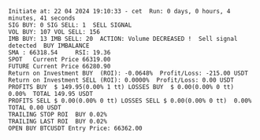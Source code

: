     Initiate at: 22 04 2024 19:10:33 - cet  Run: 0 days, 0 hours, 4 minutes, 41 seconds
    SIG BUY: 0 SIG SELL: 1  SELL SIGNAL
    VOL BUY: 107 VOL SELL: 156
    IMB BUY: 13 IMB SELL: 20  ACTION: Volume DECREASED !  Sell signal detected  BUY IMBALANCE
    SMA : 66318.54     RSI: 19.36
    SPOT   Current Price 66319.00
    FUTURE Current Price 66280.90
    Return on Investment BUY  (ROI): -0.0648%  Profit/Loss: -215.00 USDT
    Return on Investment SELL (ROI): 0.0000%  Profit/Loss: 0.00 USDT
    PROFITS BUY  $ 149.95(0.00% 1 tt) LOSSES BUY  $ 0.00(0.00% 0 tt)  0.00%  TOTAL 149.95 USDT
    PROFITS SELL $ 0.00(0.00% 0 tt) LOSSES SELL $ 0.00(0.00% 0 tt)  0.00%  TOTAL 0.00 USDT
    TRAILING STOP ROI  BUY 0.02%
    TRAILING LAST ROI  BUY 0.02%
    OPEN BUY BTCUSDT Entry Price: 66362.00
